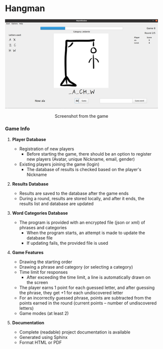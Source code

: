 # Hangman
![Screenshot from the game](https://github.com/cwirex/Hangman/blob/master/hangman_game.png?raw=true)
<p align="center">Screenshot from the game</p>

### Game Info
1. **Player Database**
   - Registration of new players
     - Before starting the game, there should be an option to register new players (Avatar, unique Nickname, email, gender)
   - Existing players joining the game (login)
     - The database of results is checked based on the player's Nickname

2. **Results Database**
   - Results are saved to the database after the game ends
   - During a round, results are stored locally, and after it ends, the results list and database are updated

3. **Word Categories Database**
   - The program is provided with an encrypted file (json or xml) of phrases and categories
     - When the program starts, an attempt is made to update the database file
     - If updating fails, the provided file is used

4. **Game Features**
   - Drawing the starting order
   - Drawing a phrase and category (or selecting a category)
   - Time limit for responses
     - After exceeding the time limit, a line is automatically drawn on the screen
   - The player earns 1 point for each guessed letter, and after guessing the phrase, they get +1 for each undiscovered letter
   - For an incorrectly guessed phrase, points are subtracted from the points earned in the round (current points – number of undiscovered letters)
   - Game modes (at least 2)

5. **Documentation**
   - Complete (readable) project documentation is available
   - Generated using Sphinx
   - Format HTML or PDF

